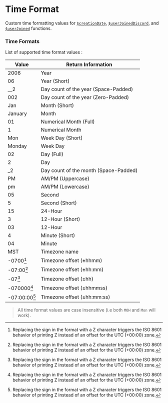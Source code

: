 # Time Format
Custom time formatting values for [`$creationDate`](../bdscript/creationDate.md), [`$userJoinedDiscord`](../bdscript/userJoinedDiscord.md), and [`$userJoined`](../bdscript/userJoined.md) functions.

### Time Formats
List of supported time format values :

Value                   | Return Information
--------------- | ----------------------------------------
2006                   |  Year 
06                        |  Year (Short)
__2                      |  Day count of the year (Space-Padded)
002                     |  Day count of the year (Zero-Padded)
Jan                      |  Month (Short)
January              |  Month
01                        |  Numerical Month (Full)
1                          |  Numerical Month
Mon                    |  Week Day (Short)
Monday              |  Week Day
02                        |  Day (Full)
2                          |  Day
_2                        |  Day count of the month (Space-Padded)
PM                      |   AM/PM (Uppercase)
pm                      |   AM/PM (Lowercase)
05                       |   Second
5                          |  Second (Short)
15                        |  24-Hour
3                          |  12-Hour (Short)
03                       |   12-Hour
4                          |  Minute (Short)
04                       |   Minute
MST                    |   Timezone name
-0700[^1]          |   Timezone offset (±hhmm)
-07:00[^1]         |   Timezone offset (±hh:mm)
-07[^1]               |   Timezone offset (±hh)
-070000[^1]      |  Timezone offset (±hhmmss)
-07:00:00[^1]    |  Timezone offset (±hh:mm:ss)

> All time format values are case insensitive (i.e both `MOH` and `Mon` will work).
[^1]: Replacing the sign in the format with a Z character triggers the ISO 8601 behavior of printing Z instead of an offset for the UTC (+00:00) zone.
